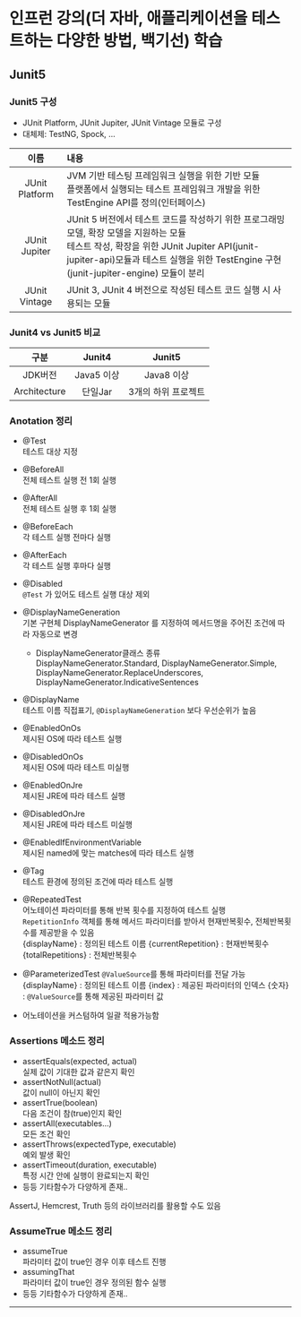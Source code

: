 # 인프런 강의(더 자바, 애플리케이션을 테스트하는 다양한 방법, 백기선) 학습
## Junit5

### Junit5 구성
- JUnit Platform, JUnit Jupiter, JUnit Vintage 모듈로 구성
- 대체제: TestNG, Spock, ...

|       이름        | 내용                                                                                           |
|:---------------:|:---------------------------------------------------------------------------------------------|
| JUnit Platform  | JVM 기반 테스팅 프레임워크 실행을 위한 기반 모듈<br/>플랫폼에서 실행되는 테스트 프레임워크 개발을 위한 TestEngine API를 정의(인터페이스)<br> |
|  JUnit Jupiter  | JUnit 5 버전에서 테스트 코드를 작성하기 위한 프로그래밍 모델, 확장 모델을 지원하는 모듈<br>테스트 작성, 확장을 위한 JUnit Jupiter API(junit-jupiter-api)모듈과 테스트 실행을 위한 TestEngine 구현(junit-jupiter-engine) 모듈이 분리                                                                                         |
|  JUnit Vintage  | JUnit 3, JUnit 4 버전으로 작성된 테스트 코드 실행 시 사용되는 모듈                                                |

### Junit4 vs Junit5 비교
|       구분       |  Junit4  |   Junit5    |
|:--------------:|:--------:|:-----------:|
|     JDK버전      | Java5 이상 |  Java8 이상   |
|  Architecture  |  단일Jar   | 3개의 하위 프로젝트 |

### Anotation 정리
- @Test <br>
테스트 대상 지정
- @BeforeAll <br>
전체 테스트 실행 전 1회 실행
- @AfterAll <br>
전체 테스트 실행 후 1회 실행
- @BeforeEach <br>
각 테스트 실행 전마다 실행
- @AfterEach <br>
각 테스트 실행 후마다 실행
- @Disabled <br>
`@Test` 가 있어도 테스트 실행 대상 제외
- @DisplayNameGeneration <br>
기본 구현체 DisplayNameGenerator 를 지정하여 메서드명을 주어진 조건에 따라 자동으로 변경
  - DisplayNameGenerator클래스 종류<br>
  DisplayNameGenerator.Standard, DisplayNameGenerator.Simple, DisplayNameGenerator.ReplaceUnderscores, DisplayNameGenerator.IndicativeSentences
- @DisplayName <br>
테스트 이름 직접표기, `@DisplayNameGeneration` 보다 우선순위가 높음
- @EnabledOnOs <br>
제시된 OS에 따라 테스트 실행
- @DisabledOnOs <br>
제시된 OS에 따라 테스트 미실행
- @EnabledOnJre <br>
제시된 JRE에 따라 테스트 실행
- @DisabledOnJre <br>
제시된 JRE에 따라 테스트 미실행
- @EnabledIfEnvironmentVariable <br>
제시된 named에 맞는 matches에 따라 테스트 실행
- @Tag <br>
테스트 환경에 정의된 조건에 따라 테스트 실행
- @RepeatedTest <br>
어노테이션 파라미터를 통해 반복 횟수를 지정하여 테스트 실행 <br>
`RepetitionInfo` 객체를 통해 메서드 파라미터를 받아서 현재반복횟수, 전체반복횟수를 제공받을 수 있음<br>
{displayName} : 정의된 테스트 이름
{currentRepetition} : 현재반복횟수
{totalRepetitions} : 전체반복횟수
- @ParameterizedTest
`@ValueSource`를 통해 파라미터를 전달 가능 <br>
{displayName} : 정의된 테스트 이름
{index} : 제공된 파라미터의 인덱스
{숫자} : `@ValueSource`를 통해 제공된 파라미터 값

- 어노테이션을 커스텀하여 일괄 적용가능함

### Assertions 메소드 정리
- assertEquals(expected, actual) <br>
실제 값이 기대한 값과 같은지 확인
- assertNotNull(actual) <br>
값이 null이 아닌지 확인
- assertTrue(boolean) <br>
다음 조건이 참(true)인지 확인
- assertAll(executables...) <br>
모든 조건 확인
- assertThrows(expectedType, executable) <br>
예외 발생 확인
- assertTimeout(duration, executable) <br>
특정 시간 안에 실행이 완료되는지 확인
- 등등 기타함수가 다양하게 존재..

AssertJ, Hemcrest, Truth 등의 라이브러리를 활용할 수도 있음

### AssumeTrue 메소드 정리
- assumeTrue <br>
파라미터 값이 true인 경우 이후 테스트 진행
- assumingThat <br>
파라미터 값이 true인 경우 정의된 함수 실행
- 등등 기타함수가 다양하게 존재..

------------

